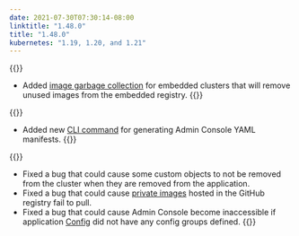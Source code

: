 ```yaml
---
date: 2021-07-30T07:30:14-08:00
linktitle: "1.48.0"
title: "1.48.0"
kubernetes: "1.19, 1.20, and 1.21"
---
```


{{<features>}}
* Added [image garbage collection](/kotsadm/registries/kurl-registry/#image-garbage-collection) for embedded clusters that will remove unused images from the embedded registry.
{{</features>}}

{{<changes>}}
* Added new [CLI command](/kots-cli/admin-console/generate-manifests/) for generating Admin Console YAML manifests.
{{</changes>}}

{{<fixes>}}
* Fixed a bug that could cause some custom objects to not be removed from the cluster when they are removed from the application.
* Fixed a bug that could cause [private images](/vendor/packaging/private-images/) hosted in the GitHub registry fail to pull.
* Fixed a bug that could cause Admin Console become inaccessible if application [Config](/reference/v1beta1/config/) did not have any config groups defined.
{{</fixes>}}
